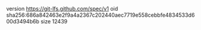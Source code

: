 version https://git-lfs.github.com/spec/v1
oid sha256:686a842463e2f9a4a2367c202440aec7719e558cebbfe4834533d600d3494b6b
size 12439
